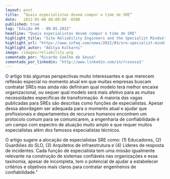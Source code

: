 ```yaml
---
layout: post 
title:  “Quais especialistas devem compor o time de SRE”
date:   2022-05-08 08:00:00 -0300
published: true
tag: "Edição #9 - 09.05.2022"
headline: "Quais especialistas devem compor o time de SRE"
highlight_title: "Site Reliability Engineers and the Specialist Mindset"
highlight_url: "https://www.infoq.com/news/2022/03/sre-specialist-mindset/"
highlight_autor: "Aditya Kulkarni"
image: /images/reliability.png
comentado_por: "Ricardo Coelho de Sousa"
comentado_por_linkedin: "http://www.linkedin.com/in/rcsousa1"
---
```

O artigo trás algumas perspectivas muito interessantes e que merecem reflexão especial no momento atual em que muitas empresas buscam contratar SREs mas ainda não definiram qual modelo terá melhor encaixe organizacional, ou sequer qual modelo será mais afetivo para as muitas necessidades específicas de transformação. A maioria das vagas publicadas para SREs são descritas como funções de especialistas. Apesar dessa abordagem ser adequada para o momento atual e ajudar que profissionais e departamentos de recursos humanos encontrem um protocolo comum para se comunicarem, a engenharia de confiabilidade é um campo com espectro de atuação muito amplo e que requer muitos especialistas além dos famosos especialistas técnicos. 
    
O artigo sugere a alocação de especialistas SRE como: (1) Educadores, (2) Guardiões do SLO, (3) Arquitetos de infraestrutura e (4) Líderes de resposta de incidentes. Cada função de especialista tem uma missão igualmente relevante na construção de sistemas confiáveis nas organizações e essa taxinomia, apesar de incompleta, tem o potencial de ajudar a estabelecer critérios e objetivos mais claros para contratar engenheiros de confiabilidade."